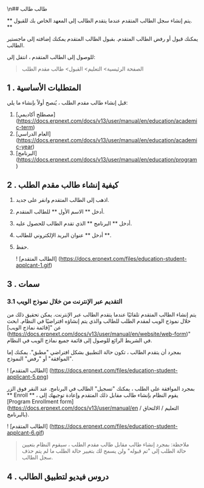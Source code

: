 \n## طالب طالب

** يتم إنشاء سجل الطالب المتقدم عندما يتقدم الطالب إلى المعهد الخاص بك للقبول. **

يمكنك قبول أو رفض الطالب المتقدم. بقبول الطالب المتقدم يمكنك إضافته إلى ماجستير الطالب.

للوصول إلى الطالب المتقدم ، انتقل إلى:

> الصفحة الرئيسية> التعليم> القبول> طالب مقدم الطلب

## 1 \. المتطلبات الأساسية

قبل إنشاء طالب مقدم الطلب ، يُنصح أولاً بإنشاء ما يلي:

1. [مصطلح أكاديمي] (https://docs.erpnext.com/docs/v13/user/manual/en/education/academic-term)
2. [العام الدراسي] (https://docs.erpnext.com/docs/v13/user/manual/en/education/academic-year)
3. [البرنامج] (https://docs.erpnext.com/docs/v13/user/manual/en/education/program)

## 2 \. كيفية إنشاء طالب مقدم الطلب

1. اذهب إلى الطالب المتقدم وانقر على جديد.
2. أدخل ** الاسم الأول ** للطالب المتقدم.
3. أدخل ** البرنامج ** الذي تقدم الطالب للحصول عليه.
4. أدخل ** عنوان البريد الإلكتروني للطالب **.
5. حفظ.
    
    ! [الطالب المتقدم] (https://docs.erpnext.com/files/education-student-applcant-1.gif)
    

## 3 \. سمات

### 3.1 التقديم عبر الإنترنت من خلال نموذج الويب

يتم إنشاء الطالب المتقدم تلقائيًا عندما يتقدم الطالب عبر الإنترنت. يمكن تحقيق ذلك من خلال نموذج الويب لمقدم الطلب للطالب والذي يتم إنشاؤه افتراضيًا في النظام. ابحث عن "[قائمة نماذج الويب] (https://docs.erpnext.com/docs/v13/user/manual/en/website/web-form)" في الشريط الرائع للوصول إلى قائمة جميع نماذج الويب في النظام.

بمجرد أن يتقدم الطالب ، تكون حالة التطبيق بشكل افتراضي "مطبق". يمكنك إما "الموافقة" أو "رفض" النموذج.

! [الطالب المتقدم] (https://docs.erpnext.com/files/education-student-applicant-5.png)

بمجرد الموافقة على الطلب ، يمكنك "تسجيل" الطالب في البرنامج. عند النقر فوق الزر ** Enroll ** ، يقوم النظام بإنشاء طالب مقابل ذلك المتقدم وإعادة توجيهك إلى [Program Enrollment form] (https://docs.erpnext.com/docs/v13/user/manual/en / التعليم / الالتحاق بالبرنامج).

! [الطالب المتقدم] (https://docs.erpnext.com/files/education-student-applcant-6.gif)

> ملاحظة: بمجرد إنشاء طالب مقابل طالب مقدم الطلب ، سيقوم النظام بتعيين حالة الطلب إلى "تم قبوله" ولن يسمح لك بتغيير حالة الطلب ما لم يتم حذف سجل الطالب.

## 4 \. دروس فيديو لتطبيق الطالب